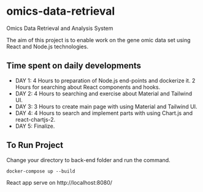 # omics-data-retrieval
Omics Data Retrieval and Analysis System

The aim of this project is to enable work on the gene omic data set using React and Node.js technologies.

## Time spent on daily developments
* DAY 1: 4 Hours to preparation of Node.js end-points and dockerize it. 2 Hours for searching about React components and hooks.
* DAY 2: 4 Hours to searching and exercise about Material  and Tailwind UI.
* DAY 3: 3 Hours to create main page with using Material and Tailwind UI.
* DAY 4: 4 Hours to search and implement parts with using Chart.js and react-chartjs-2.
* DAY 5: Finalize.

## To Run Project
Change your directory to back-end folder and run the command.
```
docker-compose up --build
```
React app serve on http://localhost:8080/
